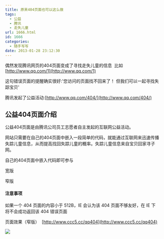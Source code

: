 ```yaml
---
title: 原来404页面也可以这么做
tags:
  - 公益
  - 腾讯
  - 走失儿童
url: 1666.html
id: 1666
categories:
  - 随手写写
date: 2013-01-28 23:12:30
---
```


偶然发现腾讯网页的404页面变成了寻找走失儿童的信息  比如 [http://www.qq.com/1](http://www.qq.com/1)

这句错误页面的提醒确实很好:'您访问的页面找不回来了！ 但我们可以一起寻找失踪宝贝'

腾讯发起了公益活动:[](http://www.qq.com/404/)[http://www.qq.com/404/](http://www.qq.com/404/)  

公益404页面介绍
---------

公益404页面是由腾讯公司员工志愿者自主发起的互联网公益活动。

网站只需要在自己的404页面中嵌入一段简单的代码，就能通过互联网来迅速传播失踪儿童信息，从而提高找回失踪儿童的概率。失踪儿童信息来自宝贝回家寻子网。

自己的404页面中嵌入代码即可参与

宽版

<script type="text/javascript" src="http://www.qq.com/404/search_children.js" charset="utf-8"></script>

窄版

<script type="text/javascript" src="http://www.qq.com/404/search_children.js?edition=small" charset="utf-8"></script>

#### 注意事项

如果一个 404 页面的内容小于 512B，IE 会认为该 404 页面不够友好，在 IE 下将不会成功返回该 404 错误页面

页面效果（窄版）  [http://www.ccc5.cc/qq404](http://www.ccc5.cc/qq404)

![](http://pic.yupoo.com/a408115319/CBh5lZKY/fh3fd.png)